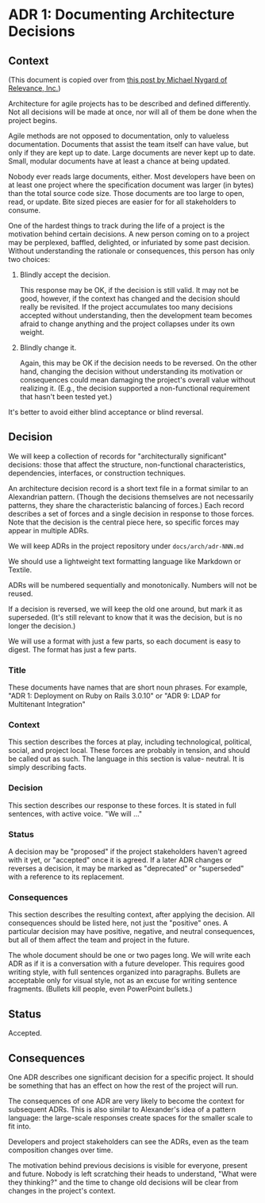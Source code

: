 # ADR 1: Documenting Architecture Decisions

## Context

(This document is copied over from
[this post by Michael Nygard of Relevance, Inc.][adr])

Architecture for agile projects has to be described and defined differently.
Not all decisions will be made at once, nor will all of them be done when the
project begins.

Agile methods are not opposed to documentation, only to valueless
documentation. Documents that assist the team itself can have value, but only
if they are kept up to date. Large documents are never kept up to date. Small,
modular documents have at least a chance at being updated.

Nobody ever reads large documents, either. Most developers have been on at
least one project where the specification document was larger (in bytes) than
the total source code size. Those documents are too large to open, read, or
update. Bite sized pieces are easier for for all stakeholders to consume.

One of the hardest things to track during the life of a project is the
motivation behind certain decisions. A new person coming on to a project may
be perplexed, baffled, delighted, or infuriated by some past decision. Without
understanding the rationale or consequences, this person has only two choices:

1. Blindly accept the decision.

    This response may be OK, if the decision is still valid. It may not be
    good, however, if the context has changed and the decision should really
    be revisited. If the project accumulates too many decisions accepted
    without understanding, then the development team becomes afraid to change
    anything and the project collapses under its own weight.

2. Blindly change it.

    Again, this may be OK if the decision needs to be reversed. On the other
    hand, changing the decision without understanding its motivation or
    consequences could mean damaging the project's overall value without
    realizing it. (E.g., the decision supported a non-functional requirement
    that hasn't been tested yet.)

It's better to avoid either blind acceptance or blind reversal.

## Decision

We will keep a collection of records for "architecturally significant"
decisions: those that affect the structure, non-functional characteristics,
dependencies, interfaces, or construction techniques.

An architecture decision record is a short text file in a format similar to an
Alexandrian pattern. (Though the decisions themselves are not necessarily
patterns, they share the characteristic balancing of forces.) Each record
describes a set of forces and a single decision in response to those forces.
Note that the decision is the central piece here, so specific forces may
appear in multiple ADRs.

We will keep ADRs in the project repository under `docs/arch/adr-NNN.md`

We should use a lightweight text formatting language like Markdown or Textile.

ADRs will be numbered sequentially and monotonically. Numbers will not be
reused.

If a decision is reversed, we will keep the old one around, but mark it as
superseded. (It's still relevant to know that it was the decision, but is no
longer the decision.)

We will use a format with just a few parts, so each document is easy to
digest. The format has just a few parts.

### Title

These documents have names that are short noun phrases. For example,
"ADR 1: Deployment on Ruby on Rails 3.0.10" or "ADR 9: LDAP for Multitenant
Integration"

### Context

This section describes the forces at play, including technological,
political, social, and project local. These forces are probably in tension,
and should be called out as such. The language in this section is value-
neutral. It is simply describing facts.

### Decision

This section describes our response to these forces. It is stated in
full sentences, with active voice. "We will ..."

### Status

A decision may be "proposed" if the project stakeholders haven't agreed
with it yet, or "accepted" once it is agreed. If a later ADR changes or
reverses a decision, it may be marked as "deprecated" or "superseded" with a
reference to its replacement.

### Consequences

This section describes the resulting context, after applying the
decision. All consequences should be listed here, not just the "positive"
ones. A particular decision may have positive, negative, and neutral
consequences, but all of them affect the team and project in the future.

The whole document should be one or two pages long. We will write each ADR as
if it is a conversation with a future developer. This requires good writing
style, with full sentences organized into paragraphs. Bullets are acceptable
only for visual style, not as an excuse for writing sentence fragments.
(Bullets kill people, even PowerPoint bullets.)

## Status

Accepted.

## Consequences

One ADR describes one significant decision for a specific project. It should
be something that has an effect on how the rest of the project will run.

The consequences of one ADR are very likely to become the context for
subsequent ADRs. This is also similar to Alexander's idea of a pattern
language: the large-scale responses create spaces for the smaller scale to fit
into.

Developers and project stakeholders can see the ADRs, even as the team
composition changes over time.

The motivation behind previous decisions is visible for everyone, present and
future. Nobody is left scratching their heads to understand, "What were they
thinking?" and the time to change old decisions will be clear from changes in
the project's context.


[adr]: http://thinkrelevance.com/blog/2011/11/15/documenting-architecture-decisions
